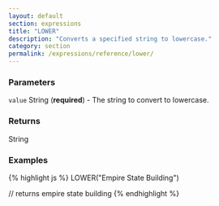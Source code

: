 ```yaml
---
layout: default
section: expressions
title: "LOWER"
description: "Converts a specified string to lowercase."
category: section
permalink: /expressions/reference/lower/
---
```


### Parameters

`value` String (__required__) - The string to convert to lowercase.

### Returns

String

### Examples

{% highlight js %}
LOWER("Empire State Building")

// returns empire state building
{% endhighlight %}